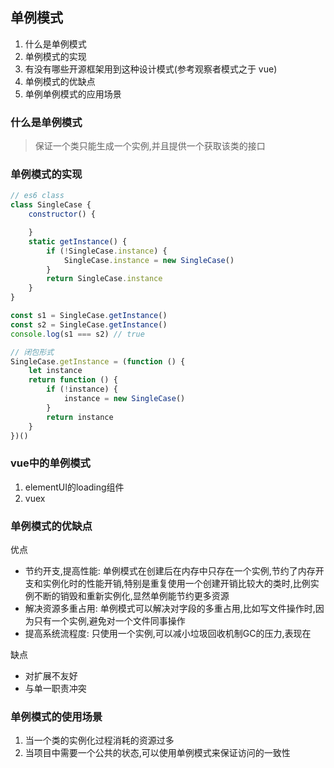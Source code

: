 ## 单例模式
1. 什么是单例模式
2. 单例模式的实现
3. 有没有哪些开源框架用到这种设计模式(参考观察者模式之于 vue)
4. 单例模式的优缺点
5. 单例单例模式的应用场景


### 什么是单例模式
> 保证一个类只能生成一个实例,并且提供一个获取该类的接口

### 单例模式的实现
```js
// es6 class
class SingleCase {
    constructor() {

    }
    static getInstance() {
        if (!SingleCase.instance) {
            SingleCase.instance = new SingleCase() 
        }
        return SingleCase.instance 
    }
}

const s1 = SingleCase.getInstance()
const s2 = SingleCase.getInstance()
console.log(s1 === s2) // true

// 闭包形式
SingleCase.getInstance = (function () {
    let instance
    return function () {
        if (!instance) {
            instance = new SingleCase()
        }
        return instance
    }
})()
```

### vue中的单例模式
1. elementUI的loading组件
2. vuex

### 单例模式的优缺点
优点
- 节约开支,提高性能: 单例模式在创建后在内存中只存在一个实例,节约了内存开支和实例化时的性能开销,特别是重复使用一个创建开销比较大的类时,比例实例不断的销毁和重新实例化,显然单例能节约更多资源
- 解决资源多重占用: 单例模式可以解决对字段的多重占用,比如写文件操作时,因为只有一个实例,避免对一个文件同事操作
- 提高系统流程度: 只使用一个实例,可以减小垃圾回收机制GC的压力,表现在

缺点
- 对扩展不友好
- 与单一职责冲突

### 单例模式的使用场景
1. 当一个类的实例化过程消耗的资源过多
2. 当项目中需要一个公共的状态,可以使用单例模式来保证访问的一致性